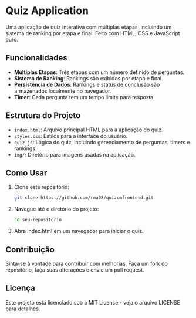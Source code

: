 # Quiz Application

Uma aplicação de quiz interativa com múltiplas etapas, incluindo um sistema de ranking por etapa e final. Feito com HTML, CSS e JavaScript puro.

## Funcionalidades

- **Múltiplas Etapas**: Três etapas com um número definido de perguntas.
- **Sistema de Ranking**: Rankings são exibidos por etapa e final.
- **Persistência de Dados**: Rankings e status de conclusão são armazenados localmente no navegador.
- **Timer**: Cada pergunta tem um tempo limite para resposta.

## Estrutura do Projeto

- `index.html`: Arquivo principal HTML para a aplicação do quiz.
- `styles.css`: Estilos para a interface do usuário.
- `quiz.js`: Lógica do quiz, incluindo gerenciamento de perguntas, timers e rankings.
- `img/`: Diretório para imagens usadas na aplicação.

## Como Usar

1. Clone este repositório: 
   ```bash
   git clone https://github.com/rma98/quizcmfrontend.git

2. Navegue até o diretório do projeto:
   ```bash
   cd seu-repositorio

3. Abra index.html em um navegador para iniciar o quiz.

## Contribuição

Sinta-se à vontade para contribuir com melhorias. Faça um fork do repositório, faça suas alterações e envie um pull request.

## Licença

Este projeto está licenciado sob a MIT License - veja o arquivo LICENSE para detalhes.
